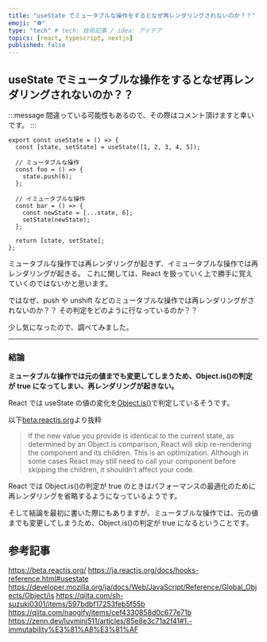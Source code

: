 ```yaml
---
title: "useState でミュータブルな操作をするとなぜ再レンダリングされないのか？？"
emoji: "⚽️"
type: "tech" # tech: 技術記事 / idea: アイデア
topics: [react, typescript, nextjs]
published: false
---
```


## useState でミュータブルな操作をするとなぜ再レンダリングされないのか？？

:::message
間違っている可能性もあるので、その際はコメント頂けますと幸いです。
:::

```tsx
export const useState = () => {
  const [state, setState] = useState([1, 2, 3, 4, 5]);

  // ミュータブルな操作
  const foo = () => {
    state.push(6);
  };

  // イミュータブルな操作
  const bar = () => {
    const newState = [...state, 6];
    setState(newState);
  };

  return [state, setState];
};
```

ミュータブルな操作では再レンダリングが起きず、イミュータブルな操作では再レンダリングが起きる。
これに関しては、React を扱っていく上で勝手に覚えていくのではないかと思います。

ではなぜ、push や unshift などのミュータブルな操作では再レンダリングがされないのか？？
その判定をどのように行なっているのか？？

少し気になったので、調べてみました。

---

### 結論

**ミュータブルな操作では元の値までも変更してしまうため、Object.is()の判定が true になってしまい、再レンダリングが起きない。**

React では useState の値の変化を[Object.is()](https://developer.mozilla.org/ja/docs/Web/JavaScript/Reference/Global_Objects/Object/is)で判定しているそうです。

以下[beta.reactjs.org](https://beta.reactjs.org/apis/usestate)より抜粋

> If the new value you provide is identical to the current state, as determined by an Object.is comparison, React will skip re-rendering the component and its children. This is an optimization. Although in some cases React may still need to call your component before skipping the children, it shouldn’t affect your code.

React では Object.is()の判定が true のときはパフォーマンスの最適化のために再レンダリングを省略するようになっているようです。

そして結論を最初に書いた際にもありますが、ミュータブルな操作では、元の値までも変更してしまうため、Object.is()の判定が true になるということです。

## 参考記事

https://beta.reactjs.org/
https://ja.reactjs.org/docs/hooks-reference.html#usestate
https://developer.mozilla.org/ja/docs/Web/JavaScript/Reference/Global_Objects/Object/is
https://qiita.com/sh-suzuki0301/items/597bdbf17253feb5f55b
https://qiita.com/naogify/items/cef4330858d0c677e71b
https://zenn.dev/luvmini511/articles/85e8e3c71a2f41#1.-immutability%E3%81%A8%E3%81%AF
